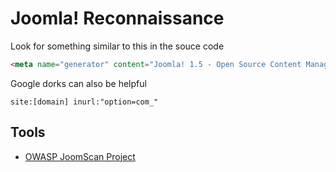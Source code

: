 # Joomla! Reconnaissance

Look for something similar to this in the souce code

```html
<meta name="generator" content="Joomla! 1.5 - Open Source Content Management" />
```

Google dorks can also be helpful

```
site:[domain] inurl:"option=com_"
```

## Tools

* [OWASP JoomScan Project](https://github.com/rezasp/joomscan)
